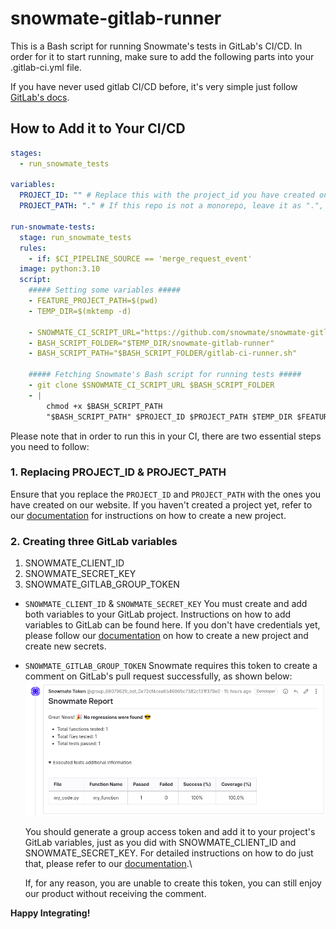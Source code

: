 # snowmate-gitlab-runner
This is a Bash script for running Snowmate's tests in GitLab's CI/CD.
In order for it to start running, make sure to add the following parts into your .gitlab-ci.yml file.

If you have never used gitlab CI/CD before, it's very simple just follow [GitLab's docs](https://docs.gitlab.com/ee/ci/quick_start/).


## How to Add it to Your CI/CD ##

```yml
stages:
  - run_snowmate_tests

variables:
  PROJECT_ID: "" # Replace this with the project_id you have created on our website.
  PROJECT_PATH: "." # If this repo is not a monorepo, leave it as ".", otherwise, replace it with the relative path of the relevant service, e.g., "worker".

run-snowmate-tests:
  stage: run_snowmate_tests
  rules:
    - if: $CI_PIPELINE_SOURCE == 'merge_request_event'
  image: python:3.10
  script:
    ##### Setting some variables #####
    - FEATURE_PROJECT_PATH=$(pwd)
    - TEMP_DIR=$(mktemp -d)

    - SNOWMATE_CI_SCRIPT_URL="https://github.com/snowmate/snowmate-gitlab-runner.git"
    - BASH_SCRIPT_FOLDER="$TEMP_DIR/snowmate-gitlab-runner"
    - BASH_SCRIPT_PATH="$BASH_SCRIPT_FOLDER/gitlab-ci-runner.sh"

    ##### Fetching Snowmate's Bash script for running tests #####
    - git clone $SNOWMATE_CI_SCRIPT_URL $BASH_SCRIPT_FOLDER
    - |
        chmod +x $BASH_SCRIPT_PATH
        "$BASH_SCRIPT_PATH" $PROJECT_ID $PROJECT_PATH $TEMP_DIR $FEATURE_PROJECT_PATH

```

Please note that in order to run this in your CI, there are two essential steps you need to follow:

### 1. Replacing PROJECT_ID & PROJECT_PATH ###

Ensure that you replace the `PROJECT_ID` and `PROJECT_PATH` with the ones you have created on our website.
If you haven't created a project yet, refer to our [documentation](https://docs.snowmate.io/docs/create-a-new-snowmate-project) for instructions on how to create a new project.

### 2. Creating three GitLab variables ###

1. SNOWMATE_CLIENT_ID
2. SNOWMATE_SECRET_KEY
3. SNOWMATE_GITLAB_GROUP_TOKEN


- `SNOWMATE_CLIENT_ID` & `SNOWMATE_SECRET_KEY`
    You must create and add both variables to your GitLab project.
    Instructions on how to add variables to GitLab can be found here.
    If you don't have credentials yet, please follow our [documentation](https://docs.snowmate.io/docs/create-a-new-snowmate-project) on how to create a new project and create new secrets.


- `SNOWMATE_GITLAB_GROUP_TOKEN`
    Snowmate requires this token to create a comment on GitLab's pull request successfully, as shown below:
    ![Snowmate's Pull Request Comment](https://github.com/snowmate/snowmate-gitlab-runner/blob/master/gitlab_comment.png)

    You should generate a group access token and add it to your project's GitLab variables, just as you did with SNOWMATE_CLIENT_ID and SNOWMATE_SECRET_KEY.
    For detailed instructions on how to do just that, please refer to our [documentation](https://docs.snowmate.io/docs/creating-group-access-tokens).\

    If, for any reason, you are unable to create this token, you can still enjoy our product without receiving the comment.

**Happy Integrating!**
